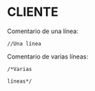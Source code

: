 # CLIENTE
Comentario de una línea:

    //Una línea
    
Comentario de varias líneas:

    /*Varias
    
    líneas*/

